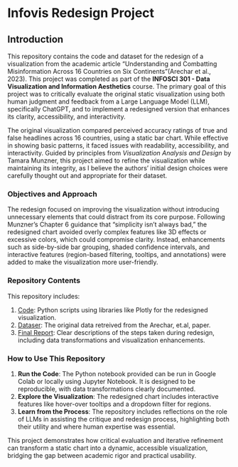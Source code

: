 # Infovis Redesign Project

## Introduction

This repository contains the code and dataset for the redesign of a visualization from the academic article “Understanding and Combatting Misinformation Across 16 Countries on Six Continents”(Arechar et al., 2023). This project was completed as part of the **INFOSCI 301 - Data Visualization and Information Aesthetics** course. The primary goal of this project was to critically evaluate the original static visualization using both human judgment and feedback from a Large Language Model (LLM), specifically ChatGPT, and to implement a redesigned version that enhances its clarity, accessibility, and interactivity.

The original visualization compared perceived accuracy ratings of true and false headlines across 16 countries, using a static bar chart. While effective in showing basic patterns, it faced issues with readability, accessibility, and interactivity. Guided by principles from *Visualization Analysis and Design* by Tamara Munzner, this project aimed to refine the visualization while maintaining its integrity, as I believe the authors’ initial design choices were carefully thought out and appropriate for their dataset.

### Objectives and Approach

The redesign focused on improving the visualization without introducing unnecessary elements that could distract from its core purpose. Following Munzner’s Chapter 6 guidance that “simplicity isn’t always bad,” the redesigned chart avoided overly complex features like 3D effects or excessive colors, which could compromise clarity. Instead, enhancements such as side-by-side bar grouping, shaded confidence intervals, and interactive features (region-based filtering, tooltips, and annotations) were added to make the visualization more user-friendly.

### Repository Contents

This repository includes:
1. [Code](Infovis_Redesgin_Porject_code.ipynb): Python scripts using libraries like Plotly for the redesigned visualization.
2. [Dataser](Infovis_Redesign/Data/CR.csv): The original data retreived from the Arechar, et.al, paper.
3. [Final Report](Infovis_Redesign/Documentation/README.md): Clear descriptions of the steps taken during redesign, including data transformations and visualization enhancements.

### How to Use This Repository

1. **Run the Code**: The Python notebook provided can be run in Google Colab or locally using Jupyter Notebook. It is designed to be reproducible, with data transformations clearly documented.
2. **Explore the Visualization**: The redesigned chart includes interactive features like hover-over tooltips and a dropdown filter for regions.
3. **Learn from the Process**: The repository includes reflections on the role of LLMs in assisting the critique and redesign process, highlighting both their utility and where human expertise was essential.

This project demonstrates how critical evaluation and iterative refinement can transform a static chart into a dynamic, accessible visualization, bridging the gap between academic rigor and practical usability.
